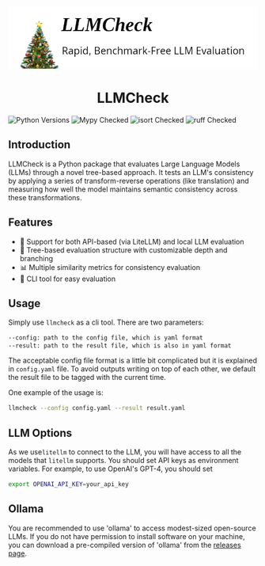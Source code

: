 ![llmcheck](./llmcheck.png)

<h1 align="center">LLMCheck</h1>

![Python Versions](https://img.shields.io/badge/Supported%20Python-3.8--3.11-blue)
![Mypy Checked](https://img.shields.io/badge/Mypy-Checked-brightgreen)
![isort Checked](https://img.shields.io/badge/isort-Checked-brightgreen)
![ruff Checked](https://img.shields.io/badge/ruff-Checked-brightgreen)

## Introduction

LLMCheck is a Python package that evaluates Large Language Models (LLMs) through a novel tree-based approach. It tests an LLM's consistency by applying a series of transform-reverse operations (like translation) and measuring how well the model maintains semantic consistency across these transformations.

## Features

- 🤖 Support for both API-based (via LiteLLM) and local LLM evaluation
- 🌲 Tree-based evaluation structure with customizable depth and branching
- 📊 Multiple similarity metrics for consistency evaluation
- 🧰 CLI tool for easy evaluation

## Usage

Simply use ```llmcheck``` as a cli tool. There are two parameters:

```
--config: path to the config file, which is yaml format
--result: path to the result file, which is also in yaml format
```

The acceptable config file format is a little bit complicated but it is explained in ```config.yaml``` file. To avoid outputs writing on top of each other, we default the result file to be tagged with the current time.

One example of the usage is:

```bash
llmcheck --config config.yaml --result result.yaml
```

## LLM Options

As we use`litellm` to connect to the LLM, you will have access to all the models that `litellm` supports. You should set API keys as environment variables. For example, to use OpenAI's GPT-4, you should set

```bash
export OPENAI_API_KEY=your_api_key
```

## Ollama

You are recommended to use 'ollama' to access modest-sized open-source LLMs. If you do not have permission to install software on your machine, you can download a pre-compiled version of 'ollama' from the [releases page](https://github.com/ollama/ollama/releases).

